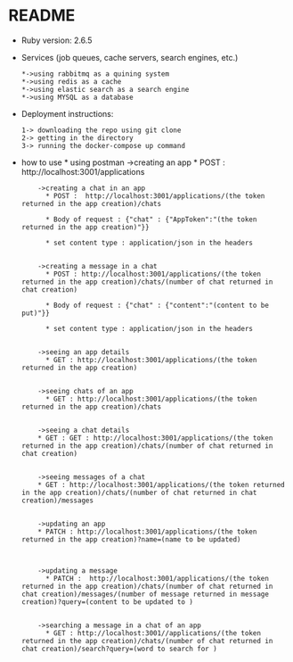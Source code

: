 # README

* Ruby version: 2.6.5

* Services (job queues, cache servers, search engines, etc.)
    
      *->using rabbitmq as a quining system
      *->using redis as a cache 
      *->using elastic search as a search engine 
      *->using MYSQL as a database 

* Deployment instructions:
      
      1-> downloading the repo using git clone
      2-> getting in the directory
      3-> running the docker-compose up command 
      
* how to use 
      * using postman 
          ->creating an app 
            * POST :  http://localhost:3001/applications
          
          
          ->creating a chat in an app
            * POST :  http://localhost:3001/applications/(the token returned in the app creation)/chats
            
            * Body of request : {"chat" : {"AppToken":"(the token returned in the app creation)"}}
            
            * set content type : application/json in the headers
          
          
          ->creating a message in a chat
            * POST : http://localhost:3001/applications/(the token returned in the app creation)/chats/(number of chat returned in chat creation)
            
            * Body of request : {"chat" : {"content":"(content to be put)"}}
            
            * set content type : application/json in the headers
          
          
          ->seeing an app details
            * GET : http://localhost:3001/applications/(the token returned in the app creation)
          
          
          ->seeing chats of an app
            * GET : http://localhost:3001/applications/(the token returned in the app creation)/chats
          
          
          ->seeing a chat details
          * GET : GET : http://localhost:3001/applications/(the token returned in the app creation)/chats/(number of chat returned in chat creation)
          
          
          ->seeing messages of a chat
          * GET : http://localhost:3001/applications/(the token returned in the app creation)/chats/(number of chat returned in chat creation)/messages
          
          
          ->updating an app
          * PATCH : http://localhost:3001/applications/(the token returned in the app creation)?name=(name to be updated)
            
          
          
          ->updating a message
            * PATCH :  http://localhost:3001/applications/(the token returned in the app creation)/chats/(number of chat returned in chat creation)/messages/(number of message returned in message creation)?query=(content to be updated to )
            
          
          ->searching a message in a chat of an app
            * GET : http://localhost:3001//applications/(the token returned in the app creation)/chats/(number of chat returned in chat creation)/search?query=(word to search for )
